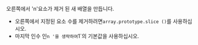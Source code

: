 오른쪽에서 'n'요소가 제거 된 새 배열을 만듭니다.

- 오른쪽에서 지정된 요소 수를 제거하려면`array.prototype.slice ()`를 사용하십시오.
- 마지막 인수 인`n '을 생략하여`1`의 기본값을 사용하십시오.